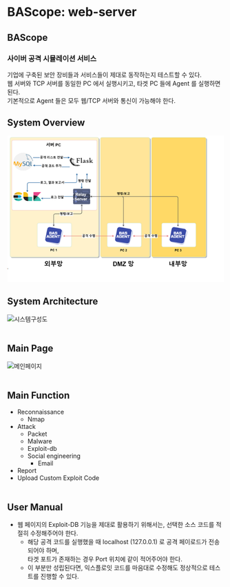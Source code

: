 # BAScope: web-server

## BAScope

### 사이버 공격 시뮬레이션 서비스<br>
기업에 구축된 보안 장비들과 서비스들이 제대로 동작하는지 테스트할 수 있다.  
웹 서버와 TCP 서버를 동일한 PC 에서 실행시키고, 타겟 PC 들에 Agent 를 실행하면 된다.  
기본적으로 Agent 들은 모두 웹/TCP 서버와 통신이 가능해야 한다.  


## System Overview
![시스템 개요](./images/image.png)

## System Architecture
![시스템구성도](https://user-images.githubusercontent.com/52529595/139362818-421353d2-1bf8-4df5-b07d-55b64a1863ae.PNG)
<br>
<br>


## Main Page
![메인페이지](https://user-images.githubusercontent.com/52529595/139363828-2e86817a-8d19-438b-a8ee-b6aad494fedf.PNG)
<br><br>

## Main Function
- Reconnaissance
    - Nmap
- Attack
    - Packet
    - Malware
    - Exploit-db
    - Social engineering
        - Email
- Report
- Upload Custom Exploit Code
<br><br>

## User Manual
- 웹 페이지의 Exploit-DB 기능을 제대로 활용하기 위해서는, 선택한 소스 코드를 적절히 수정해주어야 한다.
    - 해당 공격 코드를 실행했을 때 localhost (127.0.0.1) 로 공격 페이로드가 전송되어야 하며, <br>타겟 포트가 존재하는 경우 Port 위치에 같이 적어주어야 한다. 
    - 이 부분만 성립된다면, 익스플로잇 코드를 마음대로 수정해도 정상적으로 테스트를 진행할 수 있다.
